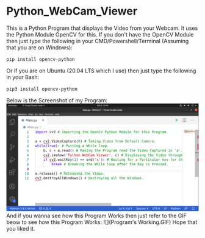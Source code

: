 # Python_WebCam_Viewer
This is a Python Program that displays the Video from your Webcam. It uses the Python Module OpenCV for this. If you don't have the OpenCV Module then just type the following in your CMD/Powershell/Terminal (Assuming that you are on Windows):
```
pip install opencv-python
```
Or if you are on Ubuntu (20.04 LTS which I use) then just type the following in your Bash:
```
pip3 install opencv-python
```
Below is the Screenshot of my Program:
<img src="Code_Screenshot.png"><img>
And if you wanna see how this Program Works then just refer to the GIF beow to see how this Program Works:
![](Program's Working.GIF)
Hope that you liked it.
